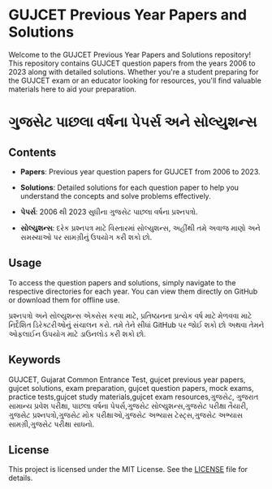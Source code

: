 # GUJCET Previous Year Papers and Solutions

Welcome to the GUJCET Previous Year Papers and Solutions repository! This repository contains GUJCET question papers from the years 2006 to 2023 along with detailed solutions. Whether you're a student preparing for the GUJCET exam or an educator looking for resources, you'll find valuable materials here to aid your preparation.

# ગુજસેટ પાછલા વર્ષના પેપર્સ અને સોલ્યુશન્સ

## Contents

- **Papers**: Previous year question papers for GUJCET from 2006 to 2023.
- **Solutions**: Detailed solutions for each question paper to help you understand the concepts and solve problems effectively.

- **પેપર્સ**: 2006 થી 2023 સુધીના ગુજસેટ પાછલા વર્ષના પ્રશ્નપત્રો.
- **સોલ્યુશન્સ**: દરેક પ્રશ્નપત્ર માટે વિસ્તારમાં સોલ્યુશન્સ, અહીંથી તમે અવાજ માણો અને સમસ્યાઓ પર સામગ્રીનું ઉપયોગ કરી શકો છો.

## Usage

To access the question papers and solutions, simply navigate to the respective directories for each year. You can view them directly on GitHub or download them for offline use.

પ્રશ્નપત્રો અને સોલ્યુશન્સ એક્સેસ કરવા માટે, પ્રતિષ્ઠાનના પ્રત્યેક વર્ષ માટે મેળવવા માટે નિર્દેશિત ડિરેક્ટરીઓનું સંચાલન કરો. તમે તેને સીધાં GitHub પર જોઈ શકો છો અથવા તેમને ઓફલાઈન ઉપયોગ માટે ડાઉનલોડ કરી શકો છો.

## Keywords

GUJCET, Gujarat Common Entrance Test, gujcet previous year papers, gujcet solutions, exam preparation, gujcet question papers, mock exams, practice tests,gujcet study materials,gujcet exam resources,ગુજસેટ, ગુજરાત સામાન્ય પ્રવેશ પરીક્ષા, પાછલા વર્ષના પેપર્સ,ગુજસેટ સોલ્યુશન્સ,ગુજસેટ પરીક્ષા તૈયારી, ગુજસેટ પ્રશ્નપત્રો,ગુજસેટ મોક પરીક્ષાઓ,ગુજસેટ અભ્યાસ ટેસ્ટ્સ,ગુજસેટ અભ્યાસ સામગ્રી,ગુજસેટ પરીક્ષા સાધનો.


## License

This project is licensed under the MIT License. See the [LICENSE](LICENSE) file for details.

